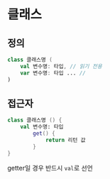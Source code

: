 # 클래스

## 정의 

```kotlin
class 클래스명 (
    val 변수명: 타입, // 읽기 전용 
    var 변수명: 타입 ... // 
)
```

## 접근자
```kotlin
class 클래스명 () {
    val 변수명: 타입
        get() {
            return 리턴 값
        }
}
```
getter일 경우 반드시 `val`로 선언 